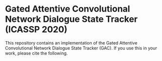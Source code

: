 # Gated Attentive Convolutional Network Dialogue State Tracker (ICASSP 2020)

This repository contains an implementation of the Gated Attentive Convolutional Network Dialogue State Tracker  (GAC). If you use this in your work, please cite the following.

